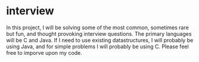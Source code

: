 interview
=========

In this project, I will be solving some of the most common, sometimes rare but fun, and thought provoking interview questions. The primary languages will be C and Java. If I need to use existing datastructures, I will probably be using Java, and for simple problems I will probably be using C. Please feel free to imporve upon my code.